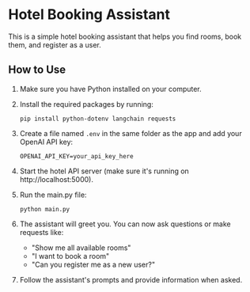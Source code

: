 # Hotel Booking Assistant

This is a simple hotel booking assistant that helps you find rooms, book them, and register as a user.

## How to Use

1. Make sure you have Python installed on your computer.

2. Install the required packages by running:
   ```
   pip install python-dotenv langchain requests
   ```

3. Create a file named `.env` in the same folder as the app and add your OpenAI API key:
   ```
   OPENAI_API_KEY=your_api_key_here
   ```

4. Start the hotel API server (make sure it's running on http://localhost:5000).

5. Run the main.py file:
   ```
   python main.py
   ```

6. The assistant will greet you. You can now ask questions or make requests like:
   - "Show me all available rooms"
   - "I want to book a room"
   - "Can you register me as a new user?"

7. Follow the assistant's prompts and provide information when asked.


